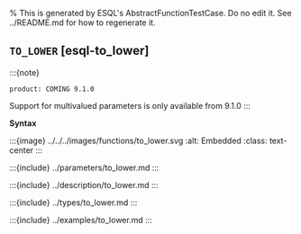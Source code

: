 % This is generated by ESQL's AbstractFunctionTestCase. Do no edit it. See ../README.md for how to regenerate it.

## `TO_LOWER` [esql-to_lower]
:::{note}
```{applies_to}
product: COMING 9.1.0
```

Support for multivalued parameters is only available from 9.1.0
:::

**Syntax**

:::{image} ../../../images/functions/to_lower.svg
:alt: Embedded
:class: text-center
:::


:::{include} ../parameters/to_lower.md
:::

:::{include} ../description/to_lower.md
:::

:::{include} ../types/to_lower.md
:::

:::{include} ../examples/to_lower.md
:::
